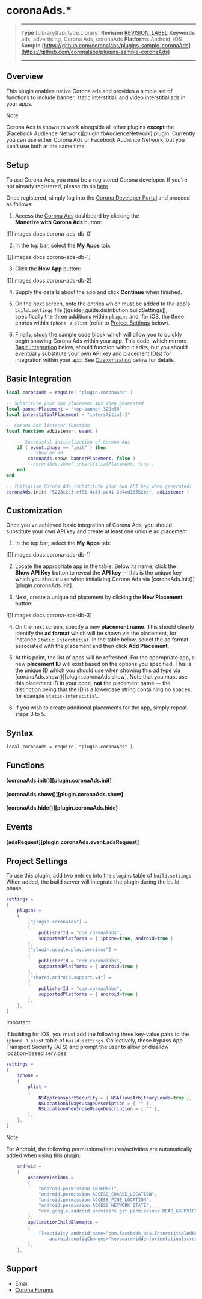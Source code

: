 # coronaAds.*

> --------------------- ------------------------------------------------------------------------------------------
> __Type__              [Library][api.type.Library]
> __Revision__          [REVISION_LABEL](REVISION_URL)
> __Keywords__          ads, advertising, Corona Ads, coronaAds
> __Platforms__			Android, iOS
> __Sample__			[https://github.com/coronalabs/plugins-sample-coronaAds](https://github.com/coronalabs/plugins-sample-coronaAds)
> --------------------- ------------------------------------------------------------------------------------------


## Overview

This plugin enables native Corona ads and provides a simple set of functions to include banner, static interstitial, and video interstitial ads in your apps.

<div class="guide-notebox">
<div class="notebox-title">Note</div>

Corona Ads is known to work alongside all other plugins __except__ the [Facebook Audience Network][plugin.fbAudienceNetwork] plugin. Currently you can use either Corona&nbsp;Ads or Facebook Audience Network, but you can't use both at the same time.

</div>


## Setup

To use Corona Ads, you must be a registered Corona developer. If you're not already registered, please do so [here](https://developer.coronalabs.com/).

Once registered, simply log into the [Corona Developer Portal](https://developer.coronalabs.com/) and proceed as follows:

1. Access the [Corona Ads](https://monetize.coronalabs.com) dashboard by clicking the <nobr>__Monetize with Corona Ads__</nobr> button:

<div class="image-indent" style="max-width: 271px;">

![][images.docs.corona-ads-db-0]

</div>

2. In the top bar, select the __My&nbsp;Apps__ tab:

<div class="image-indent" style="width:80%;">

![][images.docs.corona-ads-db-1]

</div>

3. Click the __New&nbsp;App__ button:

<div class="image-indent" style="width:80%;">

![][images.docs.corona-ads-db-2]

</div>

4. Supply the details about the app and click __Continue__ when finished.

5. On the next screen, note the entries which must be added to the app's `build.settings` file \([guide][guide.distribution.buildSettings]\), specifically the three additions within `plugins` and, for&nbsp;iOS, the three entries within <nobr>`iphone` &rarr; `plist`</nobr> <nobr>(refer to [Project Settings](#settings) below)</nobr>.

6. Finally, study the sample code block which will allow you to quickly begin showing Corona&nbsp;Ads within your app. This code, which mirrors [Basic Integration](#integration) below, should function without edits, but you should eventually substitute your own API&nbsp;key and placement&nbsp;ID(s) for integration within your app. See [Customization](#customization) below for details.


<a id="integration"></a>

## Basic Integration

``````lua
local coronaAds = require( "plugin.coronaAds" )

-- Substitute your own placement IDs when generated
local bannerPlacement = "top-banner-320x50"
local interstitialPlacement = "interstitial-1"

-- Corona Ads listener function
local function adListener( event )

	-- Successful initialization of Corona Ads
	if ( event.phase == "init" ) then
		-- Show an ad
		coronaAds.show( bannerPlacement, false )
		--coronaAds.show( interstitialPlacement, true )
	end
end

-- Initialize Corona Ads (substitute your own API key when generated)
coronaAds.init( "5223c2c3-cf81-4c43-ae41-2d4ed16552bc", adListener )
``````


<a id="customization"></a>

## Customization

Once you've achieved basic integration of Corona&nbsp;Ads, you should substitute your own API&nbsp;key and create at least one unique ad placement:

1. In the top bar, select the __My&nbsp;Apps__ tab:

<div class="image-indent" style="width:80%;">

![][images.docs.corona-ads-db-1]

</div>

2. Locate the appropriate app in the table. Below its name, click the <nobr>__Show API Key__</nobr> button to reveal the __API&nbsp;key__&nbsp;&mdash; this is the unique key which you should use when initializing Corona&nbsp;Ads via [coronaAds.init()][plugin.coronaAds.init].

3. Next, create a unique ad placement by clicking the __New&nbsp;Placement__ button:

<div class="image-indent" style="width:80%;">

![][images.docs.corona-ads-db-3]

</div>

4. On the next screen, specify a new __placement&nbsp;name__. This should clearly identify the __ad&nbsp;format__ which will be shown via the placement, for instance <nobr>`Static Interstitial`</nobr>. In the table below, select the ad format associated with the placement and then click __Add&nbsp;Placement__.

5. At this point, the list of apps will be refreshed. For the appropriate app, a new __placement&nbsp;ID__ will exist based on the options you specified. This is the unique ID which you should use when showing this ad type via [coronaAds.show()][plugin.coronaAds.show]. Note that you must use this placement&nbsp;ID in your code, __not__ the placement name&nbsp;&mdash; the distinction being that the ID is a lowercase string containing no spaces, for example <nobr>`static-interstitial`</nobr>.

6. If you wish to create additional placements for the app, simply repeat steps <nobr>3 to 5</nobr>.


## Syntax

	local coronaAds = require( "plugin.coronaAds" )


## Functions

#### [coronaAds.init()][plugin.coronaAds.init]

#### [coronaAds.show()][plugin.coronaAds.show]

#### [coronaAds.hide()][plugin.coronaAds.hide]


## Events

#### [adsRequest][plugin.coronaAds.event.adsRequest]


<a id="settings"></a>

## Project Settings

To use this plugin, add two entries into the `plugins` table of `build.settings`. When added, the build server will integrate the plugin during the build phase.

``````lua
settings =
{
	plugins =
	{
		["plugin.coronaAds"] =
		{
			publisherId = "com.coronalabs",
			supportedPlatforms = { iphone=true, android=true }
		},
		["plugin.google.play.services"] =
        {
            publisherId = "com.coronalabs",
			supportedPlatforms = { android=true }
        },
		["shared.android.support.v4"] =
		{
			publisherId = "com.coronalabs",
			supportedPlatforms = { android=true }
		},
	},
}
``````

<div class="guide-notebox-imp">
<div class="notebox-title-imp">Important</div>

If building for iOS, you must add the following three <nobr>key-value</nobr> pairs to the <nobr>`iphone` &rarr; `plist`</nobr> table of `build.settings`. Collectively, these bypass App Transport Security (ATS) and prompt the user to allow or disallow <nobr>location-based</nobr> services.

``````lua
settings =
{
	iphone =
	{
		plist =
		{
			NSAppTransportSecurity = { NSAllowsArbitraryLoads=true },
			NSLocationAlwaysUsageDescription = { "" },
			NSLocationWhenInUseUsageDescription = { "" },
		},
	},
}
``````

</div>

<div class="guide-notebox">
<div class="notebox-title">Note</div>

For Android, the following permissions/features/activities are automatically added when using this plugin:

``````lua
	android =
	{
		usesPermissions =
		{
			"android.permission.INTERNET",
			"android.permission.ACCESS_COARSE_LOCATION",
			"android.permission.ACCESS_FINE_LOCATION",
			"android.permission.ACCESS_NETWORK_STATE",
			"com.google.android.providers.gsf.permissions.READ_GSERVICES"
		},
		applicationChildElements =
		{
			[[<activity android:name="com.facebook.ads.InterstitialAdActivity"
				android:configChanges="keyboardHidden|orientation|screenSize"/>]]
		},
	},
``````

</div>


<!---

## Enterprise

### Android

If you are configuring your app for [Corona Enterprise](http://www.coronalabs.com/products/enterprise/) on Android, add the following to your `AndroidManifest.xml` file:

``````xml
<activity android:name="com.facebook.ads.InterstitialAdActivity"
	android:configChanges="keyboardHidden|orientation|screenSize"/>
``````

-->


## Support

* [Email](mailto:ads@coronalabs.com)
* [Corona Forums](https://forums.coronalabs.com/forum/656-corona-ads/)
